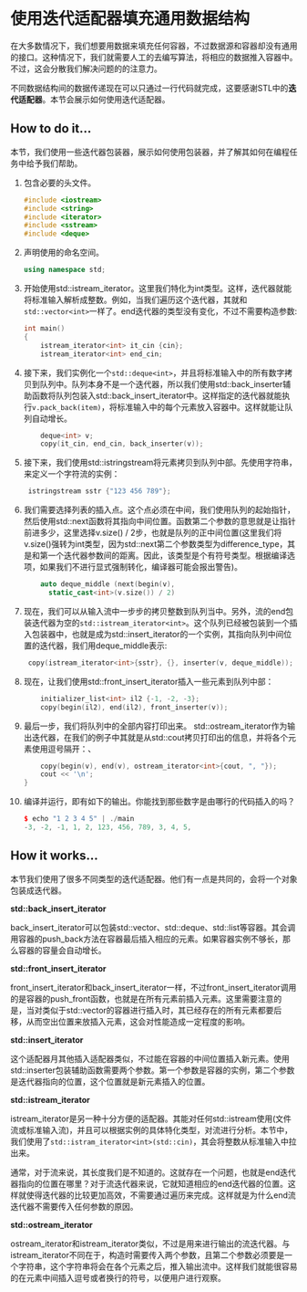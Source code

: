 # 使用迭代适配器填充通用数据结构

在大多数情况下，我们想要用数据来填充任何容器，不过数据源和容器却没有通用的接口。这种情况下，我们就需要人工的去编写算法，将相应的数据推入容器中。不过，这会分散我们解决问题的的注意力。

不同数据结构间的数据传递现在可以只通过一行代码就完成，这要感谢STL中的**迭代适配器**。本节会展示如何使用迭代适配器。

## How to do it...

本节，我们使用一些迭代器包装器，展示如何使用包装器，并了解其如何在编程任务中给予我们帮助。

1. 包含必要的头文件。

   ```c++
   #include <iostream>
   #include <string>
   #include <iterator>
   #include <sstream>
   #include <deque>
   ```

2. 声明使用的命名空间。

   ```c++
   using namespace std;
   ```

3. 开始使用std::istream_iterator。这里我们特化为int类型。这样，迭代器就能将标准输入解析成整数。例如，当我们遍历这个迭代器，其就和`std::vector<int>`一样了。end迭代器的类型没有变化，不过不需要构造参数:

   ```c++ 
   int main()
   {
       istream_iterator<int> it_cin {cin};
       istream_iterator<int> end_cin;
   ```

4. 接下来，我们实例化一个`std::deque<int>`，并且将标准输入中的所有数字拷贝到队列中。队列本身不是一个迭代器，所以我们使用std::back_inserter辅助函数将队列包装入std::back_insert_iterator中。这样指定的迭代器就能执行`v.pack_back(item)`，将标准输入中的每个元素放入容器中。这样就能让队列自动增长。

   ```c++
       deque<int> v;
       copy(it_cin, end_cin, back_inserter(v));	
   ```

5. 接下来，我们使用std::istringstream将元素拷贝到队列中部。先使用字符串，来定义一个字符流的实例：

   ```c++
   	istringstream sstr {"123 456 789"};
   ```

6. 我们需要选择列表的插入点。这个点必须在中间，我们使用队列的起始指针，然后使用std::next函数将其指向中间位置。函数第二个参数的意思就是让指针前进多少，这里选择v.size() / 2步，也就是队列的正中间位置(这里我们将v.size()强转为int类型，因为std::next第二个参数类型为difference_type，其是和第一个迭代器参数间的距离。因此，该类型是个有符号类型。根据编译选项，如果我们不进行显式强制转化，编译器可能会报出警告)。

   ```c++
       auto deque_middle (next(begin(v),
       	 static_cast<int>(v.size()) / 2)
   ```

7. 现在，我们可以从输入流中一步步的拷贝整数到队列当中。另外，流的end包装迭代器为空的` std::istream_iterator<int> `。这个队列已经被包装到一个插入包装器中，也就是成为std::insert_iterator的一个实例，其指向队列中间位置的迭代器，我们用deque_middle表示:

   ```c++
   	copy(istream_iterator<int>{sstr}, {}, inserter(v, deque_middle));
   ```

8. 现在，让我们使用std::front_insert_iterator插入一些元素到队列中部：

   ```c++
       initializer_list<int> il2 {-1, -2, -3};
       copy(begin(il2), end(il2), front_inserter(v));
   ```

9. 最后一步，我们将队列中的全部内容打印出来。 std::ostream_iterator作为输出迭代器，在我们的例子中其就是从std::cout拷贝打印出的信息，并将各个元素使用逗号隔开：、

   ```c++
       copy(begin(v), end(v), ostream_iterator<int>{cout, ", "});
       cout << '\n';
   }
   ```

10. 编译并运行，即有如下的输出。你能找到那些数字是由哪行的代码插入的吗？

    ```c++
    $ echo "1 2 3 4 5" | ./main
    -3, -2, -1, 1, 2, 123, 456, 789, 3, 4, 5,
    ```

## How it works...

本节我们使用了很多不同类型的迭代适配器。他们有一点是共同的，会将一个对象包装成迭代器。

**std::back_insert_iterator**

back_insert_iterator可以包装std::vector、std::deque、std::list等容器。其会调用容器的push_back方法在容器最后插入相应的元素。如果容器实例不够长，那么容器的容量会自动增长。

**std::front_insert_iterator**

front_insert_iterator和back_insert_iterator一样，不过front_insert_iterator调用的是容器的push_front函数，也就是在所有元素前插入元素。这里需要注意的是，当对类似于std::vector的容器进行插入时，其已经存在的所有元素都要后移，从而空出位置来放插入元素，这会对性能造成一定程度的影响。

**std::insert_iterator**

这个适配器月其他插入适配器类似，不过能在容器的中间位置插入新元素。使用std::inserter包装辅助函数需要两个参数。第一个参数是容器的实例，第二个参数是迭代器指向的位置，这个位置就是新元素插入的位置。

**std::istream_iterator**

istream_iterator是另一种十分方便的适配器。其能对任何std::istream使用(文件流或标准输入流)，并且可以根据实例的具体特化类型，对流进行分析。本节中，我们使用了`std::istram_iterator<int>(std::cin)`，其会将整数从标准输入中拉出来。

通常，对于流来说，其长度我们是不知道的。这就存在一个问题，也就是end迭代器指向的位置在哪里？对于流迭代器来说，它就知道相应的end迭代器的位置。这样就使得迭代器的比较更加高效，不需要通过遍历来完成。这样就是为什么end流迭代器不需要传入任何参数的原因。

**std::ostream_iterator**

ostream_iterator和istream_iterator类似，不过是用来进行输出的流迭代器。与istream_iterator不同在于，构造时需要传入两个参数，且第二个参数必须要是一个字符串，这个字符串将会在各个元素之后，推入输出流中。这样我们就能很容易的在元素中间插入逗号或者换行的符号，以便用户进行观察。